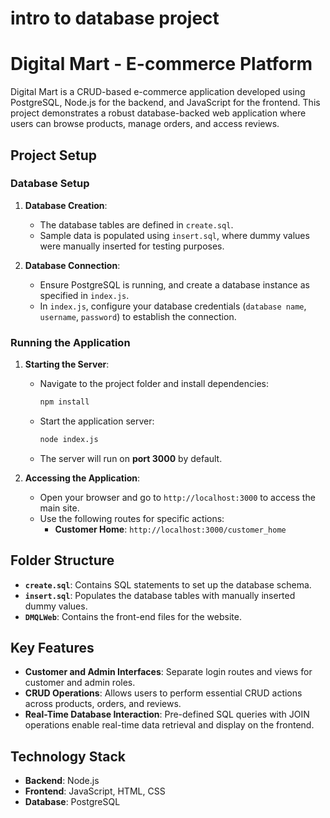 # intro to database project
# Digital Mart - E-commerce Platform

Digital Mart is a CRUD-based e-commerce application developed using PostgreSQL, Node.js for the backend, and JavaScript for the frontend. 
This project demonstrates a robust database-backed web application where users can browse products, manage orders, and access reviews.

## Project Setup

### Database Setup
1. **Database Creation**:
   - The database tables are defined in `create.sql`.
   - Sample data is populated using `insert.sql`, where dummy values were manually inserted for testing purposes.

2. **Database Connection**:
   - Ensure PostgreSQL is running, and create a database instance as specified in `index.js`.
   - In `index.js`, configure your database credentials (`database name`, `username`, `password`) to establish the connection.

### Running the Application
1. **Starting the Server**:
   - Navigate to the project folder and install dependencies:
     ```bash
     npm install
     ```
   - Start the application server:
     ```bash
     node index.js
     ```
   - The server will run on **port 3000** by default.

2. **Accessing the Application**:
   - Open your browser and go to `http://localhost:3000` to access the main site.
   - Use the following routes for specific actions:
     - **Customer Home**: `http://localhost:3000/customer_home`

## Folder Structure
- **`create.sql`**: Contains SQL statements to set up the database schema.
- **`insert.sql`**: Populates the database tables with manually inserted dummy values.
- **`DMQLWeb`**: Contains the front-end files for the website.

## Key Features
- **Customer and Admin Interfaces**: Separate login routes and views for customer and admin roles.
- **CRUD Operations**: Allows users to perform essential CRUD actions across products, orders, and reviews.
- **Real-Time Database Interaction**: Pre-defined SQL queries with JOIN operations enable real-time data retrieval and display on the frontend.

## Technology Stack
- **Backend**: Node.js
- **Frontend**: JavaScript, HTML, CSS
- **Database**: PostgreSQL


